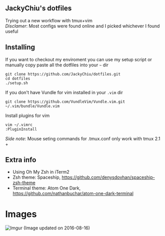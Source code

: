 ## JackyChiu's dotfiles
Trying out a new workflow with tmux+vim <br/>
*Disclamer*: Most configs were found online and I picked whichever I found useful

## Installing
If you want to checkout my enviroment you can use my setup script or manually copy paste all the dotfiles into your `~` dir
 
	git clone https://github.com/JackyChiu/dotfiles.git
	cd dotfiles
	./setup.sh

If you don't have Vundle for vim installed in your `.vim` dir

    git clone https://github.com/VundleVim/Vundle.vim.git ~/.vim/bundle/Vundle.vim

Install plugins for vim

    vim ~/.vimrc
    :PluginInstall

*Side note*: Mouse seting commands for .tmux.conf only work with tmux 2.1 +

## Extra info
- Using Oh My Zsh in iTerm2
- Zsh theme: Spaceship, https://github.com/denysdovhan/spaceship-zsh-theme
- Terminal theme: Atom One Dark, https://github.com/nathanbuchar/atom-one-dark-terminal

# Images
![Imgur](http://i.imgur.com/EnFFpy8.png)
(Image updated on 2016-08-16) 
